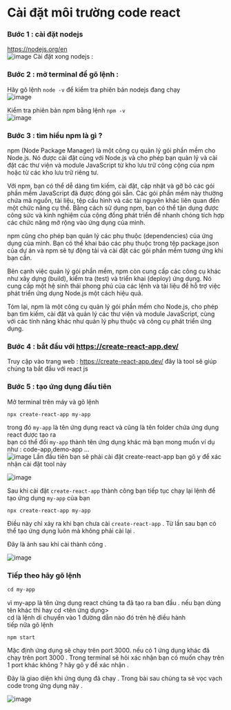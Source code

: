# Cài đặt môi trường code react
### Bước 1 : cài đặt nodejs 
https://nodejs.org/en   
![image](https://github.com/dathalongbay/js-doc/assets/6966136/63fc500b-61f6-4c72-ad36-e254bcc424f3)
Cài đặt xong nodejs :  
### Bước 2 : mở terminal để gõ lệnh :
Hãy gõ lệnh `node -v` để kiểm tra phiên bản nodejs đang chạy  
![image](https://github.com/dathalongbay/js-doc/assets/6966136/84890c9a-bc89-42e5-a2aa-960d476bb1a6)

Kiểm tra phiên bản npm bằng lệnh `npm -v`   
![image](https://github.com/dathalongbay/js-doc/assets/6966136/96316f75-db36-41b0-8821-9bcc54178f3b)
### Bước 3 : tìm hiểu npm là gì ?
npm (Node Package Manager) là một công cụ quản lý gói phần mềm cho Node.js. Nó được cài đặt cùng với Node.js và cho phép bạn quản lý và cài đặt các thư viện và module JavaScript từ kho lưu trữ công cộng của npm hoặc từ các kho lưu trữ riêng tư.

Với npm, bạn có thể dễ dàng tìm kiếm, cài đặt, cập nhật và gỡ bỏ các gói phần mềm JavaScript đã được đóng gói sẵn. Các gói phần mềm này thường chứa mã nguồn, tài liệu, tệp cấu hình và các tài nguyên khác liên quan đến một chức năng cụ thể. Bằng cách sử dụng npm, bạn có thể tận dụng được công sức và kinh nghiệm của cộng đồng phát triển để nhanh chóng tích hợp các chức năng mở rộng vào ứng dụng của mình.

npm cũng cho phép bạn quản lý các phụ thuộc (dependencies) của ứng dụng của mình. Bạn có thể khai báo các phụ thuộc trong tệp package.json của dự án và npm sẽ tự động tải và cài đặt các gói phần mềm tương ứng khi bạn cần.

Bên cạnh việc quản lý gói phần mềm, npm còn cung cấp các công cụ khác như xây dựng (build), kiểm tra (test) và triển khai (deploy) ứng dụng. Nó cung cấp một hệ sinh thái phong phú của các lệnh và tài liệu để hỗ trợ việc phát triển ứng dụng Node.js một cách hiệu quả.

Tóm lại, npm là một công cụ quản lý gói phần mềm cho Node.js, cho phép bạn tìm kiếm, cài đặt và quản lý các thư viện và module JavaScript, cùng với các tính năng khác như quản lý phụ thuộc và công cụ phát triển ứng dụng.
### Bước 4 : bắt đầu với https://create-react-app.dev/
Truy cập vào trang web : https://create-react-app.dev/ đây là tool sẽ giúp chúng ta bắt đầu với react js
### Bước 5 : tạo ứng dụng đầu tiên 
Mở terminal trên máy và gõ lệnh 
```
npx create-react-app my-app
```
trong đó `my-app` là tên ứng dụng react và cũng là tên folder chứa ứng dụng react được tạo ra  
bạn có thể đổi `my-app` thành tên ứng dụng khác mà bạn mong muốn ví dụ như : code-app,demo-app ...   
![image](https://github.com/dathalongbay/js-doc/assets/6966136/d7fac62c-6c50-4ca9-ad28-03c6c8815cfd)
Lần đầu tiên bạn sẽ phải cài đặt create-react-app bạn gõ y để xác nhận cài đặt tool này   

![image](https://github.com/dathalongbay/js-doc/assets/6966136/cd08dbde-0c48-4a93-8bac-27a47cb7527b)

Sau khi cài đặt `create-react-app` thành công bạn tiếp tục chạy lại lệnh để tạo ứng dụng `my-app` của bạn
```
npx create-react-app my-app
```
Điều này chỉ xảy ra khi bạn chưa cài `create-react-app` . Từ lần sau bạn có thể tạo ứng dụng luôn mà không phải cài lại .

Đây là ảnh sau khi cài thành công .

![image](https://github.com/dathalongbay/js-doc/assets/6966136/33e4f490-7c39-4f03-9dcb-16d436e5fc29)

### Tiếp theo hãy gõ lệnh
```js 
cd my-app
```
vì my-app là tên ứng dụng react chúng ta đã tạo ra ban đầu . nếu bạn dùng tên khác thì hay cd <tên ứng dụng>   
cd là lệnh di chuyển vào 1 đường dẫn nào đó trên hệ điều hành   
tiếp nữa gõ lệnh 
```
npm start
```

Mặc định ứng dụng sẽ chạy trên port 3000. nếu có 1 ứng dụng khác đã chạy trên port 3000 . Trong terminal sẽ hỏi xác nhận bạn có muốn chạy trên 1 port khác không ? hãy gõ y để xác nhận .

Đây là giao diện khi ứng dụng đã chạy . Trong bài sau chúng ta sẽ vọc vạch code trong ứng dụng này .

![image](https://github.com/dathalongbay/js-doc/assets/6966136/92749619-0018-4a31-a843-9d48946ca844)









